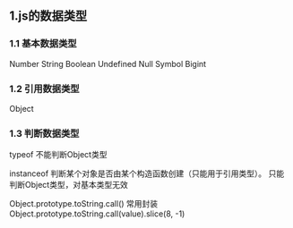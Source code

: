 ## 1.js的数据类型

### 1.1 基本数据类型

Number String Boolean Undefined Null Symbol Bigint

### 1.2 引用数据类型

Object

### 1.3 判断数据类型

typeof 不能判断Object类型

instanceof 判断某个对象是否由某个构造函数创建（只能用于引用类型）。 只能判断Object类型，对基本类型无效

Object.prototype.toString.call()
常用封装Object.prototype.toString.call(value).slice(8, -1)









